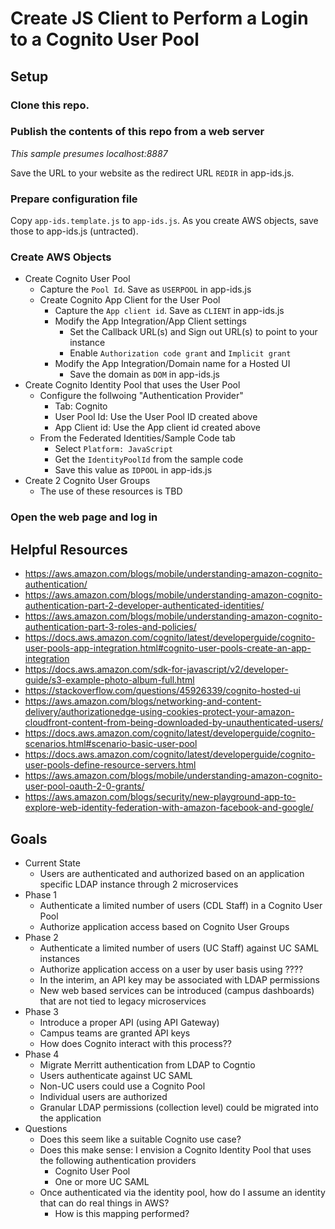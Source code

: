 # Create JS Client to Perform a Login to a Cognito User Pool

## Setup

### Clone this repo.

### Publish the contents of this repo from a web server 

_This sample presumes localhost:8887_

Save the URL to your website as the redirect URL `REDIR` in app-ids.js.
### Prepare configuration file
Copy `app-ids.template.js` to `app-ids.js`.  As you create AWS objects, save those to app-ids.js (untracted).

### Create AWS Objects
- Create Cognito User Pool
  - Capture the `Pool Id`.  Save as `USERPOOL` in app-ids.js
  - Create Cognito App Client for the User Pool
    - Capture the `App client id`.  Save as `CLIENT` in app-ids.js
    - Modify the App Integration/App Client settings
      - Set the Callback URL(s) and Sign out URL(s) to point to your instance
      - Enable `Authorization code grant` and `Implicit grant`
    - Modify the App Integration/Domain name for a Hosted UI
      - Save the domain as `DOM` in app-ids.js
- Create Cognito Identity Pool that uses the User Pool
  - Configure the follwoing "Authentication Provider"
    - Tab: Cognito
    - User Pool Id: Use the User Pool ID created above
    - App Client id: Use the App client id created above
  - From the Federated Identities/Sample Code tab
    - Select `Platform: JavaScript`
    - Get the `IdentityPoolId` from the sample code
    - Save this value as `IDPOOL` in app-ids.js
- Create 2 Cognito User Groups
  - The use of these resources is TBD


### Open the web page and log in

## Helpful Resources
- https://aws.amazon.com/blogs/mobile/understanding-amazon-cognito-authentication/
- https://aws.amazon.com/blogs/mobile/understanding-amazon-cognito-authentication-part-2-developer-authenticated-identities/
- https://aws.amazon.com/blogs/mobile/understanding-amazon-cognito-authentication-part-3-roles-and-policies/
- https://docs.aws.amazon.com/cognito/latest/developerguide/cognito-user-pools-app-integration.html#cognito-user-pools-create-an-app-integration
- https://docs.aws.amazon.com/sdk-for-javascript/v2/developer-guide/s3-example-photo-album-full.html
- https://stackoverflow.com/questions/45926339/cognito-hosted-ui
- https://aws.amazon.com/blogs/networking-and-content-delivery/authorizationedge-using-cookies-protect-your-amazon-cloudfront-content-from-being-downloaded-by-unauthenticated-users/
- https://docs.aws.amazon.com/cognito/latest/developerguide/cognito-scenarios.html#scenario-basic-user-pool
- https://docs.aws.amazon.com/cognito/latest/developerguide/cognito-user-pools-define-resource-servers.html
- https://aws.amazon.com/blogs/mobile/understanding-amazon-cognito-user-pool-oauth-2-0-grants/
- https://aws.amazon.com/blogs/security/new-playground-app-to-explore-web-identity-federation-with-amazon-facebook-and-google/


## Goals
- Current State
  - Users are authenticated and authorized based on an application specific LDAP instance through 2 microservices
- Phase 1
  - Authenticate a limited number of users (CDL Staff) in a Cognito User Pool
  - Authorize application access based on Cognito User Groups
- Phase 2
  - Authenticate a limited number of users (UC Staff) against UC SAML instances
  - Authorize application access on a user by user basis using ????
  - In the interim, an API key may be associated with LDAP permissions
  - New web based services can be introduced (campus dashboards) that are not tied to legacy microservices
- Phase 3
  - Introduce a proper API (using API Gateway)
  - Campus teams are granted API keys
  - How does Cognito interact with this process??
- Phase 4
  - Migrate Merritt authentication from LDAP to Cogntio
  - Users authenticate against UC SAML
  - Non-UC users could use a Cognito Pool
  - Individual users are authorized
  - Granular LDAP permissions (collection level) could be migrated into the application
- Questions
  - Does this seem like a suitable Cognito use case?
  - Does this make sense: I envision a Cognito Identity Pool that uses the following authentication providers
    - Cognito User Pool
    - One or more UC SAML
  - Once authenticated via the identity pool, how do I assume an identity that can do real things in AWS?
    - How is this mapping performed?
